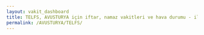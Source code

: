 ```yaml
---
layout: vakit_dashboard
title: TELFS, AVUSTURYA için iftar, namaz vakitleri ve hava durumu - ilçe/eyalet seç
permalink: /AVUSTURYA/TELFS/
---
```


<script type="text/javascript">
  var GLOBAL_COUNTRY = 'AVUSTURYA';
  var GLOBAL_CITY = 'TELFS';
  var GLOBAL_STATE = '';
  var lat = 72;
  var lon = 21;
</script>
